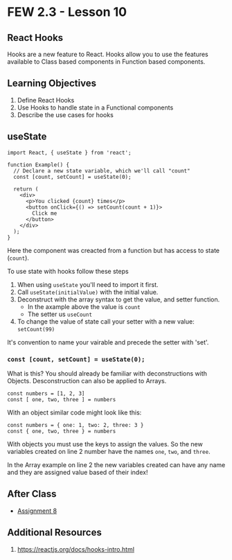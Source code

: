 # FEW 2.3 - Lesson 10

## React Hooks

Hooks are a new feature to React. Hooks allow you to use the features available to Class based components in Function based components. 

## Learning Objectives

1. Define React Hooks 
1. Use Hooks to handle state in a Functional components
1. Describe the use cases for hooks

## useState 

```JS
import React, { useState } from 'react';

function Example() {
  // Declare a new state variable, which we'll call "count"
  const [count, setCount] = useState(0);

  return (
    <div>
      <p>You clicked {count} times</p>
      <button onClick={() => setCount(count + 1)}>
        Click me
      </button>
    </div>
  );
}
```

Here the component was creacted from a function but has access to state (`count`). 

To use state with hooks follow these steps

1. When using `useState` you'll need to import it first. 
1. Call `useState(initialValue)` with the initial value. 
1. Deconstruct with the array syntax to get the value, and setter function. 
    - In the axample above the value is `count`
    - The setter us `useCount`
1. To change the value of state call your setter with a new value: `setCount(99)`

It's convention to name your vairable and precede the setter with 'set'. 

### `const [count, setCount] = useState(0);`

What is this? You should already be familiar with deconstructions with Objects. Desconstruction can also be applied to Arrays. 

```JS 
const numbers = [1, 2, 3]
const [ one, two, three ] = numbers
```

With an object similar code might look like this: 

```JS 
const numbers = { one: 1, two: 2, three: 3 }
const { one, two, three } = numbers
```

With objects you must use the keys to assign the values. So the new variables created on line 2 number have the names `one`, `two`, and `three`. 

In the Array example on line 2 the new variables created can have any name and they are assigned value based of their index!




## After Class

- [Assignment 8](../Assignments/Assignment-08.md)

## Additional Resources

1. https://reactjs.org/docs/hooks-intro.html
